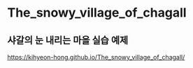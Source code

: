 # The_snowy_village_of_chagall
## 샤갈의 눈 내리는 마을 실습 예제

https://kihyeon-hong.github.io/The_snowy_village_of_chagall/
